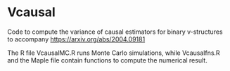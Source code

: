 # Vcausal
Code to compute the variance of causal estimators for binary v-structures to accompany https://arxiv.org/abs/2004.09181

The R file VcausalMC.R runs Monte Carlo simulations, while Vcausalfns.R and the Maple file contain functions to compute the numerical result.
